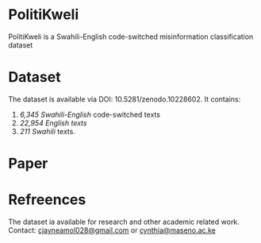 # PolitiKweli 
PolitiKweli is a Swahili-English code-switched misinformation classification dataset
# Dataset
The dataset is available via DOI: 10.5281/zenodo.10228602. It contains:
1. *6,345 Swahili-English* code-switched texts
2. *22,954 English texts* 
3. *211 Swahili* texts. 
# Paper
# Refreences
The dataset ia available for research and other academic related work.
Contact: cjayneamol028@gmail.com or cynthia@maseno.ac.ke
